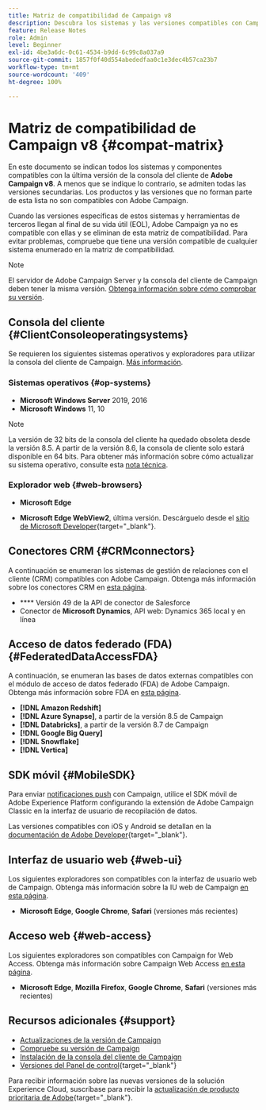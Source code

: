 ```yaml
---
title: Matriz de compatibilidad de Campaign v8
description: Descubra los sistemas y las versiones compatibles con Campaign v8
feature: Release Notes
role: Admin
level: Beginner
exl-id: 4be3a6dc-0c61-4534-b9dd-6c99c8a037a9
source-git-commit: 1857f0f40d554abededfaa0c1e3dec4b57ca23b7
workflow-type: tm+mt
source-wordcount: '409'
ht-degree: 100%

---
```


# Matriz de compatibilidad de Campaign v8 {#compat-matrix}

En este documento se indican todos los sistemas y componentes compatibles con la última versión de la consola del cliente de **Adobe Campaign v8**. A menos que se indique lo contrario, se admiten todas las versiones secundarias. Los productos y las versiones que no forman parte de esta lista no son compatibles con Adobe Campaign.

Cuando las versiones específicas de estos sistemas y herramientas de terceros llegan al final de su vida útil (EOL), Adobe Campaign ya no es compatible con ellas y se eliminan de esta matriz de compatibilidad. Para evitar problemas, compruebe que tiene una versión compatible de cualquier sistema enumerado en la matriz de compatibilidad.

>[!NOTE]
>
>El servidor de Adobe Campaign Server y la consola del cliente de Campaign deben tener la misma versión. [Obtenga información sobre cómo comprobar su versión](upgrades.md#version).

## Consola del cliente {#ClientConsoleoperatingsystems}

Se requieren los siguientes sistemas operativos y exploradores para utilizar la consola del cliente de Campaign. [Más información](connect.md).

### Sistemas operativos {#op-systems}

* **Microsoft Windows Server** 2019, 2016
* **Microsoft Windows** 11, 10

>[!NOTE]
>La versión de 32 bits de la consola del cliente ha quedado obsoleta desde la versión 8.5. A partir de la versión 8.6, la consola de cliente solo estará disponible en 64 bits. Para obtener más información sobre cómo actualizar su sistema operativo, consulte esta [nota técnica](../../technotes/upgrades/console.md).

### Explorador web {#web-browsers}

* **Microsoft Edge**

* **Microsoft Edge WebView2**, última versión. Descárguelo desde el [sitio de Microsoft Developer](http://www.adobe.com/go/acc-ms-webview2-runtime-download_es){target="_blank"}.

## Conectores CRM {#CRMconnectors}

A continuación se enumeran los sistemas de gestión de relaciones con el cliente (CRM) compatibles con Adobe Campaign. Obtenga más información sobre los conectores CRM en [esta página](../connect/crm.md).

* **** Versión 49 de la API de conector de Salesforce
* Conector de **Microsoft Dynamics**, API web: Dynamics 365 local y en línea

## Acceso de datos federado (FDA){#FederatedDataAccessFDA}

A continuación, se enumeran las bases de datos externas compatibles con el módulo de acceso de datos federado (FDA) de Adobe Campaign. Obtenga más información sobre FDA en [esta página](../connect/fda.md).

* **[!DNL Amazon Redshift]**
* **[!DNL Azure Synapse]**, a partir de la versión 8.5 de Campaign
* **[!DNL Databricks]**, a partir de la versión 8.7 de Campaign
* **[!DNL Google Big Query]**
* **[!DNL Snowflake]**
* **[!DNL Vertica]**

## SDK móvil {#MobileSDK}

Para enviar [notificaciones push](../send/push.md) con Campaign, utilice el SDK móvil de Adobe Experience Platform configurando la extensión de Adobe Campaign Classic en la interfaz de usuario de recopilación de datos.

Las versiones compatibles con iOS y Android se detallan en la [documentación de Adobe Developer](https://developer.adobe.com/client-sdks/home/){target="_blank"}.

## Interfaz de usuario web {#web-ui}

Los siguientes exploradores son compatibles con la interfaz de usuario web de Campaign. Obtenga más información sobre la IU web de Campaign [en esta página](campaign-ui.md#ac-web-ui).

* **Microsoft Edge**, **Google Chrome**, **Safari** (versiones más recientes)

## Acceso web {#web-access}

Los siguientes exploradores son compatibles con Campaign for Web Access. Obtenga más información sobre Campaign Web Access [en esta página](connect.md#web-access).

* **Microsoft Edge**, **Mozilla Firefox**, **Google Chrome**, **Safari** (versiones más recientes)

## Recursos adicionales {#support}

* [Actualizaciones de la versión de Campaign](upgrades.md)
* [Compruebe su versión de Campaign](upgrades.md#version)
* [Instalación de la consola del cliente de Campaign](connect.md)
* [Versiones del Panel de control](https://experienceleague.adobe.com/docs/control-panel/using/release-notes.html?lang=es){target="_blank"}

Para recibir información sobre las nuevas versiones de la solución Experience Cloud, suscríbase para recibir la [actualización de producto prioritaria de Adobe](https://www.adobe.com/es/subscription/priority-product-update.html){target="_blank"}.